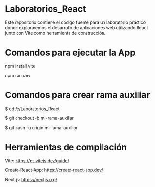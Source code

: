 # Laboratorios_React
Este repositorio contiene el código fuente para un laboratorio práctico donde exploraremos el desarrollo de aplicaciones web utilizando React junto con Vite como herramienta de construcción.


# Comandos para ejecutar la App

npm install vite


npm run dev

# Comandos para crear rama auxiliar

$ cd /c/Laboratorios_React



$ git checkout -b mi-rama-auxiliar



$ git push -u origin mi-rama-auxiliar



#  Herramientas de compilación 



Vite:  https://es.vitejs.dev/guide/



Create-React-App: https://create-react-app.dev/



Next.js: https://nextjs.org/


